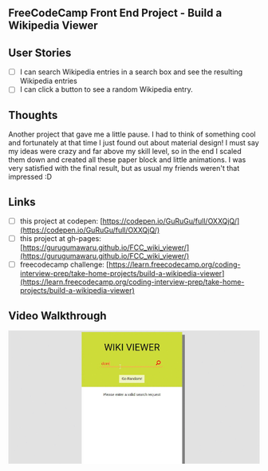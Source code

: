 ## FreeCodeCamp Front End Project - Build a Wikipedia Viewer

## User Stories

- [ ] I can search Wikipedia entries in a search box and see the resulting Wikipedia entries
- [ ] I can click a button to see a random Wikipedia entry.

## Thoughts

Another project that gave me a little pause. I had to think of something cool and fortunately at that time I just found out about material design! I must say my ideas were crazy and far above my skill level, so in the end I scaled them down and created all these paper block and little animations. I was very satisfied with the final result, but as usual my friends weren't that impressed :D

## Links

- [ ] this project at codepen: [https://codepen.io/GuRuGu/full/OXXQjQ/](https://codepen.io/GuRuGu/full/OXXQjQ/)
- [ ] this project at gh-pages: [https://gurugumawaru.github.io/FCC_wiki_viewer/](https://gurugumawaru.github.io/FCC_wiki_viewer/)
- [ ] freecodecamp challenge: [https://learn.freecodecamp.org/coding-interview-prep/take-home-projects/build-a-wikipedia-viewer](https://learn.freecodecamp.org/coding-interview-prep/take-home-projects/build-a-wikipedia-viewer)

## Video Walkthrough

![](https://github.com/gurugumawaru/FCC_wiki_viewer/blob/master/fcc_wikipedia_viewer.gif)
